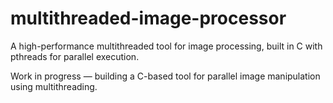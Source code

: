 # multithreaded-image-processor
A high-performance multithreaded tool for image processing,  built in C with pthreads for parallel execution.

Work in progress — building a C-based tool for parallel image manipulation using multithreading.
